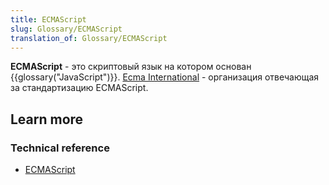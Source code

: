 ```yaml
---
title: ECMAScript
slug: Glossary/ECMAScript
translation_of: Glossary/ECMAScript
---
```


**ECMAScript** - это скриптовый язык на котором основан {{glossary("JavaScript")}}. [Ecma International](http://www.ecma-international.org) - организация отвечающая за стандартизацию ECMAScript.

## Learn more

### Technical reference

- [ECMAScript](http://www.ecmascript.org/)
